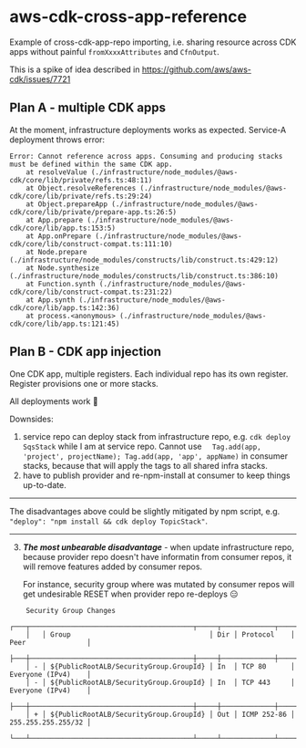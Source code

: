 # aws-cdk-cross-app-reference

Example of cross-cdk-app-repo importing, i.e. sharing resource across CDK apps without painful `fromXxxxAttributes` and `CfnOutput`.

This is a spike of idea described in https://github.com/aws/aws-cdk/issues/7721

## Plan A - multiple CDK apps

At the moment, infrastructure deployments works as expected. Service-A deployment throws error:

```log
Error: Cannot reference across apps. Consuming and producing stacks must be defined within the same CDK app.
    at resolveValue (./infrastructure/node_modules/@aws-cdk/core/lib/private/refs.ts:48:11)
    at Object.resolveReferences (./infrastructure/node_modules/@aws-cdk/core/lib/private/refs.ts:29:24)
    at Object.prepareApp (./infrastructure/node_modules/@aws-cdk/core/lib/private/prepare-app.ts:26:5)
    at App.prepare (./infrastructure/node_modules/@aws-cdk/core/lib/app.ts:153:5)
    at App.onPrepare (./infrastructure/node_modules/@aws-cdk/core/lib/construct-compat.ts:111:10)
    at Node.prepare (./infrastructure/node_modules/constructs/lib/construct.ts:429:12)
    at Node.synthesize (./infrastructure/node_modules/constructs/lib/construct.ts:386:10)
    at Function.synth (./infrastructure/node_modules/@aws-cdk/core/lib/construct-compat.ts:231:22)
    at App.synth (./infrastructure/node_modules/@aws-cdk/core/lib/app.ts:142:36)
    at process.<anonymous> (./infrastructure/node_modules/@aws-cdk/core/lib/app.ts:121:45)
```

## Plan B - CDK app injection

One CDK app, multiple registers.
Each individual repo has its own register. Register provisions one or more stacks.

All deployments work 🤟

Downsides:

1. service repo can deploy stack from infrastructure repo, e.g. `cdk deploy SqsStack` while I am at service repo. Cannot use `  Tag.add(app, 'project', projectName); Tag.add(app, 'app', appName)` in consumer stacks, because that will apply the tags to all shared infra stacks.
2. have to publish provider and re-npm-install at consumer to keep things up-to-date.

----------

   The disadvantages above could be slightly mitigated by npm script, e.g. `"deploy": "npm install && cdk deploy TopicStack"`.

----------

3. ***The most unbearable disadvantage*** - when update infrastructure repo, because provider repo doesn't have informatin from consumer repos, it will remove features added by consumer repos.

    For instance, security group where was mutated by consumer repos will get undesirable RESET when provider repo re-deploys 😑

```log
    Security Group Changes
    ┌───┬────────────────────────────────────────┬─────┬─────────────┬────────────────────┐
    │   │ Group                                  │ Dir │ Protocol    │ Peer               │
    ├───┼────────────────────────────────────────┼─────┼─────────────┼────────────────────┤
    │ - │ ${PublicRootALB/SecurityGroup.GroupId} │ In  │ TCP 80      │ Everyone (IPv4)    │
    │ - │ ${PublicRootALB/SecurityGroup.GroupId} │ In  │ TCP 443     │ Everyone (IPv4)    │
    ├───┼────────────────────────────────────────┼─────┼─────────────┼────────────────────┤
    │ + │ ${PublicRootALB/SecurityGroup.GroupId} │ Out │ ICMP 252-86 │ 255.255.255.255/32 │
    └───┴────────────────────────────────────────┴─────┴─────────────┴────────────────────┘
```
